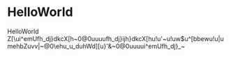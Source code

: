 # HelloWorld
HelloWorld
Z[\ui^emUfh_dj}dkcX[h~0@0uuuufh_dj}ijh}dkcX[hu!u'~u!uw$u^[bbewu!u|umehbZuvv|~@0\ehu_u_duhWd][u}'&~0@0uuuui^emUfh_dj}_~
